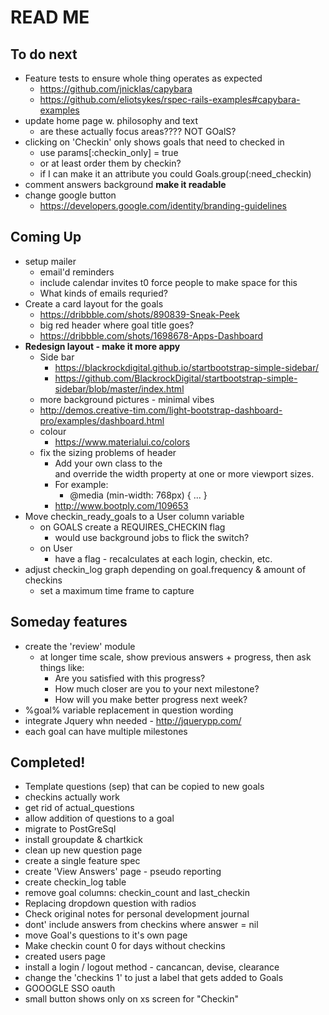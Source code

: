 # READ ME

## To do next

- Feature tests to ensure whole thing operates as expected
  - https://github.com/jnicklas/capybara
  - https://github.com/eliotsykes/rspec-rails-examples#capybara-examples
- update home page w. philosophy and text
  - are these actually focus areas????  NOT GOalS?
- clicking on 'Checkin' only shows goals that need to  checked in
  - use params[:checkin_only] = true  
  - or at least order them by checkin?
  - if I can make it an attribute you could Goals.group(:need_checkin)
- comment answers background **make it readable**
- change google button
  - https://developers.google.com/identity/branding-guidelines


## Coming Up

- setup mailer
  - email'd reminders
  - include calendar invites t0 force people to make space for this
  - What kinds of emails requried?
- Create a card layout for the goals
  - https://dribbble.com/shots/890839-Sneak-Peek
  - big red header where goal title goes?
  - https://dribbble.com/shots/1698678-Apps-Dashboard
- **Redesign layout - make it more appy**
  - Side bar
    - https://blackrockdigital.github.io/startbootstrap-simple-sidebar/
    - https://github.com/BlackrockDigital/startbootstrap-simple-sidebar/blob/master/index.html
  - more background pictures - minimal vibes
  - http://demos.creative-tim.com/light-bootstrap-dashboard-pro/examples/dashboard.html
  - colour
    - https://www.materialui.co/colors
  - fix the sizing problems of header
    - Add your own class to the <div class="special-container"> and override the width property at one or more viewport sizes.
    - For example:  
      - @media (min-width: 768px) { ... }
    - http://www.bootply.com/109653
- Move checkin_ready_goals to a User column variable
  - on GOALS create a REQUIRES_CHECKIN flag
    - would use background jobs to flick the switch?
  - on User
    - have a flag - recalculates at each login, checkin, etc.
- adjust checkin_log graph depending on goal.frequency & amount of checkins
  - set a maximum time frame to capture



## Someday features

- create the 'review' module
  - at longer time scale, show previous answers + progress, then
    ask things like:
    - Are you satisfied with this progress?
    - How much closer are you to your next milestone?
    - How will you make better progress next week?
- %goal% variable replacement in question wording
- integrate Jquery whn needed - http://jquerypp.com/
- each goal can have multiple milestones

## Completed!

- Template questions (sep) that can be copied to new goals
- checkins actually work
- get rid of actual_questions
- allow addition of questions to a goal
- migrate to PostGreSql
- install groupdate & chartkick
- clean up new question page
- create a single feature spec
- create 'View Answers' page - pseudo reporting
- create checkin_log table
- remove goal columns: checkin_count and last_checkin
- Replacing dropdown question with radios
- Check original notes for personal development journal
- dont' include answers from checkins where answer = nil
- move Goal's questions to it's own page
- Make checkin count 0 for days without checkins
- created users page
- install a login / logout method - cancancan, devise, clearance
- change the 'checkins 1' to just a label that gets added to Goals
- GOOOGLE SSO oauth
- small button shows only on xs screen for "Checkin"
